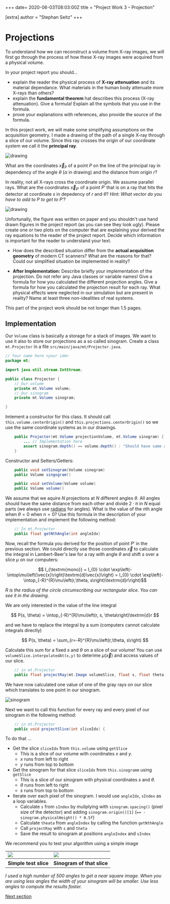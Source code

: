 +++
date= 2020-06-03T08:03:00Z
title = "Project Work 3 – Projection"

[extra]
author = "Stephan Seitz"
+++

# Projections

To understand how we can reconstruct a volume from X-ray images, we will first go through the process of how these X-ray images
were acquired from a physical volume.

In your project report you should...

- explain the reader the physical process of **X-ray attenuation** and its material dependance.
What materials in the human body attenuate more X-rays than others?
- explain the **fundamental theorem** hat describes this process (X-ray attenuation). Give a formula!
Explain all the symbols that you use in the formula.
- prove your explanations with references, also provide the source of the formula.

In this project work, we will make some simplifying assumptions on the acquisition geometry.
I made a drawing of the path of a single X-ray through a slice of our volume.
Since this ray crosses the origin of our coordinate system we call it the **principal ray**.

![drawing](../drawing_compressed.jpg)

What are the coordinates $\vec{x}_{P}$ of a point $P$ on the line of the principal ray in dependency of the angle $\theta$ ($\alpha$ in drawing) and the distance
from origin $r$?

In reality, not all X-rays cross the coordinate origin. 
We assume parallel rays.
What are the coordinates $\vec{x}_{P'}$ of a point $P'$ that is on a ray that hits the detector at coordinate $s$ in depedency of $r$ and $\theta$?
*Hint: What vector do you have to add to $P$ to get to $P'$?*

![drawing](../drawing_parallel_compressed.jpg)

Unfortunally, the figure was written on paper and you shouldn't use hand drawn figures in the project report (as you can see they look ugly).
Please create one or two plots on the computer that are explaining your derived the ray equations to the reader of the project
report. Decide which information is important for the reader to understand your text.

- How does the described situation differ from the **actual acquisition geometry** of modern CT scanners?
  What are the reasons for that? Could our simplified situation be implemented in reality?
<!--- **After Implementation:** what would you need to change in your implementation to cover the real geometry?-->
- **After Implementation:** Describe briefly your implementation of the projection.
  Do not refer any Java classes or variable names!
  Give a formula for how you calculated the different projection angles.
  Give a formula for how you calculated the projection result for each ray.
  What physical effects were neglected in our simulation but are present in reality?
  Name at least three non-idealities of real systems.

This part of the project work should be not longer than 1.5 pages.

## Implementation

Our `Volume` class is basically a storage for a stack of images.
We want to use it also to store our projections as a so called sinogram.
Create a class `mt.Projector` in a file `src/main/java/mt/Projector.java`.

```java
// Your name here <your idm>
package mt;

import java.util.stream.IntStream;

public class Projector {
    // Our volume
    private mt.Volume volume;
    // Our sinogram
    private mt.Volume sinogram;

}
```
Imlement a constructor for this class.
It should call `this.volume.centerOrigin()` and `this.projections.centerOrigin()` so we use the same coordinate
systems as in our drawings.
```java
    public Projector(mt.Volume projectionVolume, mt.Volume sinogram) {
        ... // Implementation here
        assert sinogram.depth() == volume.depth() : "Should have same amount of slices";
    }
```

Constructor and Setters/Getters:
```java
    public void setSinogram(Volume sinogram)
    public Volume singogram()

    public void setVolume(Volume volume)
    public Volume volume()
```

We assume that we aquire $N$ projections at $N$ different angles $\theta$.
All angles should have the same distance from each other and divide $2\cdot \pi$ in $N$ equal parts (we always use [radians](https://en.wikipedia.org/wiki/Radian) for angles).
What is the value of the $n$th angle when $\theta = 0$ when $n=0$?
Use this formula in the description of your implementation and implement the following method:

```java
    // In mt.Projector
    public float getNthAngle(int angleIdx)
```

Now, recall the formula you derived for the position of point $P'$ in the previous section.
We could directly use those coordinates $\vec{x}$ to calculate the integral in Lambert-Beer's law for a ray with angle $\theta$ and shift $s$ over a slice $\mu$ on our computers:

$$ I_{\textrm{mono}} = I_{0} \cdot  \exp\left(-\intop\mu\left(\vec{x}\right)\textrm{d}\vec{x}\right) = I_{0} \cdot  \exp\left(-\intop_{-R}^{R}\mu\left(r,\theta, s\right)\textrm{d}r\right)$$

*$R$ is the radius of the circle circumscribing our rectangular slice. You can see it in the drawing.*

We are only interested in the value of the line integral

$$ P(s, \theta) = \intop_{-R}^{R}\mu\left(r, s, \theta\right)\textrm{d}r $$

and we have to replace the integral by a sum (computers cannot calculate integrals directly)

$$ P(s, \theta) = \sum_{r=-R}^{R}\mu\left(r,\theta, s\right) $$

Calculate this sum for a fixed $s$ and $\theta$ on a slice of our volume!
You can use `volumeSlice.interpolatedAt(x,y)` to deterime $\mu(\vec{x})$ and access values of our slice.

```java
    // in mt.Projector
    public float projectRay(mt.Image volumeSlice, float s, float theta)
```

We have now calculated one value of one of the gray rays on our slice which translates to one point in our sinogram.


![sinogram](../sinogram.png)

Next we want to call this function for every ray and every pixel of our sinogram in the following method:

```java
    // in mt.Projector
    public void projectSlice(int sliceIdx) {
```

To do that ...
- Get the slice `sliceIdx` from `this.volume` using `getSlice`
    - This is a slice of our volume with coordinates $x$ and $y$.
    - $x$ runs from left to right
    - $y$ runs from top to bottom
- Get the sinogram for that slice `sliceIdx` from `this.sinogramm` using `getSlice`
    - This is a slice of our sinogram with physical coordinates $s$ and $\theta$.
    - $\theta$ runs from left to right
    - $s$ runs from top to bottom
- Iterate over each pixel of the sinogram. I would use `angleIdx`, `sIndex`  as a loop variables.
    - Calculate `s` from `sIndex` by muliplying with `sinogram.spacing()` (pixel size of the detector) and adding
`sinogram.origin()[1]` (`== -sinogram.physicalHeight() * 0.5f`)
    - Calculate `theata` from `angleIndex` by calling the function `getNthAngle`
    - Call `projectRay` with `s` and `theta`
    - Save the result to sinogram at positions `angleIndex` and `sIndex`

We recommend you to test your algorithm using a simple image

<table>
<tr> 
    <td><a href="../dot.png" ><img align="center" src="../dot.png" ></a></ts>
    <td><a href="../sinogram_dot.png" ><img align="center" src="../sinogram_dot.png" ></a></ts>
</tr>
<tr> 
    <th>Simple test slice</th>
    <th>Sinogram of that slice</th>
</td>
</table>

*I used a high number of 500 angles to get a near square image.
When you are using less angles the width of your sinogram will be smaller.
Use less angles to compute the results faster.*

[Next section](../sinogram)
